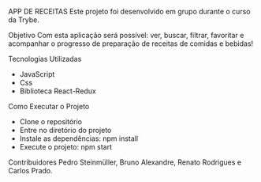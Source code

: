 APP DE RECEITAS
Este projeto foi desenvolvido em grupo durante o curso da Trybe.

Objetivo
Com esta aplicação será possível: ver, buscar, filtrar, favoritar e acompanhar o progresso de preparação de receitas de comidas e bebidas!

Tecnologias Utilizadas
- JavaScript
- Css
- Biblioteca React-Redux

Como Executar o Projeto
- Clone o repositório
- Entre no diretório do projeto
- Instale as dependências: npm install
- Execute o projeto: npm start

Contribuidores
Pedro Steinmüller, Bruno Alexandre, Renato Rodrigues e Carlos Prado.
